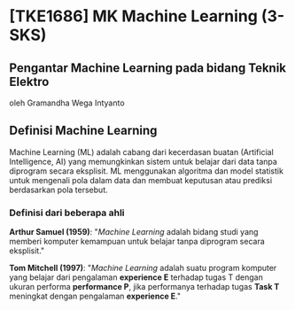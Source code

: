 # [TKE1686] MK Machine Learning (3-SKS)
## Pengantar Machine Learning pada bidang Teknik Elektro
oleh Gramandha Wega Intyanto

## Definisi Machine Learning
Machine Learning (ML) adalah cabang dari kecerdasan buatan (Artificial Intelligence, AI) yang memungkinkan sistem untuk belajar dari data tanpa diprogram secara eksplisit. ML menggunakan algoritma dan model statistik untuk mengenali pola dalam data dan membuat keputusan atau prediksi berdasarkan pola tersebut.

### Definisi dari beberapa ahli
**Arthur Samuel (1959)**: "*Machine Learning* adalah bidang studi yang memberi komputer kemampuan untuk belajar tanpa diprogram secara eksplisit."

**Tom Mitchell (1997)**: "*Machine Learning* adalah suatu program komputer yang belajar dari pengalaman **experience E** terhadap tugas T dengan ukuran performa **performance P**, jika performanya terhadap tugas **Task T** meningkat dengan pengalaman **experience E**."
